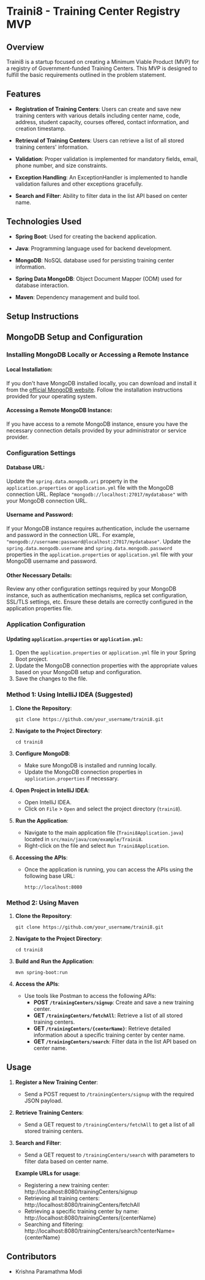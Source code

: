 
# Traini8 - Training Center Registry MVP

## Overview

Traini8 is a startup focused on creating a Minimum Viable Product (MVP) for a registry of Government-funded Training Centers. This MVP is designed to fulfill the basic requirements outlined in the problem statement.

## Features

- **Registration of Training Centers**: Users can create and save new training centers with various details including center name, code, address, student capacity, courses offered, contact information, and creation timestamp.
  
- **Retrieval of Training Centers**: Users can retrieve a list of all stored training centers' information.
  
- **Validation**: Proper validation is implemented for mandatory fields, email, phone number, and size constraints.
  
- **Exception Handling**: An ExceptionHandler is implemented to handle validation failures and other exceptions gracefully.
  
- **Search and Filter**: Ability to filter data in the list API based on center name.

## Technologies Used

- **Spring Boot**: Used for creating the backend application.
  
- **Java**: Programming language used for backend development.
  
- **MongoDB**: NoSQL database used for persisting training center information.
  
- **Spring Data MongoDB**: Object Document Mapper (ODM) used for database interaction.
  
- **Maven**: Dependency management and build tool.

## Setup Instructions

## MongoDB Setup and Configuration

### Installing MongoDB Locally or Accessing a Remote Instance

#### Local Installation:

If you don't have MongoDB installed locally, you can download and install it from the [official MongoDB website](https://www.mongodb.com/try/download/community). Follow the installation instructions provided for your operating system.

#### Accessing a Remote MongoDB Instance:

If you have access to a remote MongoDB instance, ensure you have the necessary connection details provided by your administrator or service provider.

### Configuration Settings

#### Database URL:

Update the `spring.data.mongodb.uri` property in the `application.properties` or `application.yml` file with the MongoDB connection URL. Replace `"mongodb://localhost:27017/mydatabase"` with your MongoDB connection URL.

#### Username and Password:

If your MongoDB instance requires authentication, include the username and password in the connection URL. For example, `"mongodb://username:password@localhost:27017/mydatabase"`. Update the `spring.data.mongodb.username` and `spring.data.mongodb.password` properties in the `application.properties` or `application.yml` file with your MongoDB username and password.

#### Other Necessary Details:

Review any other configuration settings required by your MongoDB instance, such as authentication mechanisms, replica set configuration, SSL/TLS settings, etc. Ensure these details are correctly configured in the application properties file.

### Application Configuration

#### Updating `application.properties` or `application.yml`:

1. Open the `application.properties` or `application.yml` file in your Spring Boot project.
2. Update the MongoDB connection properties with the appropriate values based on your MongoDB setup and configuration.
3. Save the changes to the file.

   
### Method 1: Using IntelliJ IDEA (Suggested)

1. **Clone the Repository**: 
   ```
   git clone https://github.com/your_username/traini8.git
   ```

2. **Navigate to the Project Directory**:
   ```
   cd traini8
   ```

3. **Configure MongoDB**:
   - Make sure MongoDB is installed and running locally.
   - Update the MongoDB connection properties in `application.properties` if necessary.

4. **Open Project in IntelliJ IDEA**:
   - Open IntelliJ IDEA.
   - Click on `File` > `Open` and select the project directory (`traini8`).

5. **Run the Application**:
   - Navigate to the main application file (`Traini8Application.java`) located in `src/main/java/com/example/Traini8`.
   - Right-click on the file and select `Run Traini8Application`.

6. **Accessing the APIs**:
   - Once the application is running, you can access the APIs using the following base URL:
     ```
     http://localhost:8080
     ```

### Method 2: Using Maven

1. **Clone the Repository**: 
   ```
   git clone https://github.com/your_username/traini8.git
   ```

2. **Navigate to the Project Directory**:
   ```
   cd traini8
   ```

3. **Build and Run the Application**:
   ```
   mvn spring-boot:run
   ```

4. **Access the APIs**:
   - Use tools like Postman to access the following APIs:
     - **POST `/trainingCenters/signup`**: Create and save a new training center.
     - **GET `/trainingCenters/fetchAll`**: Retrieve a list of all stored training centers.
     - **GET `/trainingCenters/{centerName}`**: Retrieve detailed information about a specific training center by center name.
     - **GET `/trainingCenters/search`**: Filter data in the list API based on center name.

## Usage

1. **Register a New Training Center**:
   - Send a POST request to `/trainingCenters/signup` with the required JSON payload.

2. **Retrieve Training Centers**:
   - Send a GET request to `/trainingCenters/fetchAll` to get a list of all stored training centers.

3. **Search and Filter**:
   - Send a GET request to `/trainingCenters/search` with parameters to filter data based on center name.
  
   **Example URLs for usage**:
      - Registering a new training center: http://localhost:8080/trainingCenters/signup
      - Retrieving all training centers: http://localhost:8080/trainingCenters/fetchAll
      - Retrieving a specific training center by name: http://localhost:8080/trainingCenters/{centerName}
      - Searching and filtering: http://localhost:8080/trainingCenters/search?centerName={centerName}

## Contributors

- Krishna Paramathma Modi

